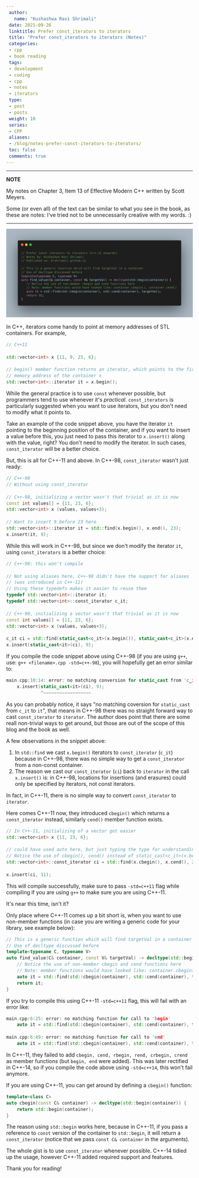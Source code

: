 ```yaml
---
 author:
   name: "Kushashwa Ravi Shrimali"
 date: 2021-09-26
 linktitle: Prefer const_iterators to iterators
 title: "Prefer const_iterators to iterators (Notes)"
 categories:
 - cpp
 - book reading
 tags:
 - development
 - coding
 - cpp
 - notes
 - iterators
 type:
 - post
 - posts
 weight: 10
 series:
 - CPP
 aliases:
 - /blog/notes-prefer-const-iterators-to-iterators/
 toc: false
 comments: true
---
```


---
**NOTE**

My notes on Chapter 3, Item 13 of Effective Modern C++ written by Scott Meyers.

Some (or even all) of the text can be similar to what you see in the book, as these are notes: I've tried not to be unnecessarily creative with my words. :)

---

![](https://raw.githubusercontent.com/krshrimali/blog/main/assets/cover-images/prefer-const-iterators-to-iterators.png)

In C++, iterators come handy to point at memory addresses of STL containers. For example,

```cpp
// C++11

std::vector<int> x {11, 9, 23, 6};

// begin() member function returns an iterator, which points to the first
// memory address of the container x
std::vector<int>::iterator it = x.begin();
```

While the general practice is to use `const` whenever possible, but programmers tend to use whenever it's _practical_. `const_iterators` is particularly suggested when you want to use iterators, but you don't need to modify what it points to.

Take an example of the code snippet above, you have the iterator `it` pointing to the beginning position of the container, and if you want to insert a value before this, you just need to pass this iterator to `x.insert()` along with the value, right? You don't need to modify the iterator. In such cases, `const_iterator` will be a better choice.

But, this is all for C++-11 and above. In C++-98, `const_iterator` wasn't just ready:

```cpp
// C++-98
// Without using const_iterator

// C++-98, initializing a vector wasn't that trivial as it is now
const int values[] = {11, 23, 6};
std::vector<int> x (values, values+3);

// Want to insert 9 before 23 here
std::vector<int>::iterator it = std::find(x.begin(), x.end(), 23);
x.insert(it, 9);
```

While this will work in C++-98, but since we don't modify the iterator `it`, using `const_iterators` is a better choice:

```cpp
// C++-98: this won't compile

// Not using aliases here, C++-98 didn't have the support for aliases
// (was introduced in C++-11)
// Using these typedefs makes it easier to reuse them
typedef std::vector<int>::iterator it;
typedef std::vector<int>::const_iterator c_it;

// C++-98, initializing a vector wasn't that trivial as it is now
const int values[] = {11, 23, 6};
std::vector<int> x (values, values+3);

c_it ci = std::find(static_cast<c_it>(x.begin()), static_cast<c_it>(x.end()), 23);
x.insert(static_cast<it>(ci), 9);
```

If you compile the code snippet above using C++-98 (if you are using `g++`, use: `g++ <filename>.cpp -std=c++-98`), you will hopefully get an error similar to:

```cpp
main.cpp:10:14: error: no matching conversion for static_cast from 'c_it' (aka '__wrap_iter<const int *>') to 'it' (aka '__wrap_iter<int *>')
    x.insert(static_cast<it>(ci), 9);
             ^~~~~~~~~~~~~~~~~~~
```

As you can probably notice, it says "no matching coversion for `static_cast` from `c_it` to `it`", that means in C++-98 there was no straight forward way to cast `const_iterator` to `iterator`. The author does point that there are some reall non-trivial ways to get around, but those are out of the scope of this blog and the book as well.

A few observations in the snippet above:

1. In `std::find` we cast `x.begin()` iterators to `const_iterator` (`c_it`) because in C++-98, there was no simple way to get a `const_iterator` from a non-const container.
2. The reason we cast our `const_iterator` (`ci`) back to `iterator` in the call `x.insert()` is: in C++-98, locations for insertions (and erasures) could only be specified by iterators, not const iterators.

In fact, in C++-11, there is no simple way to convert `const_iterator` to `iterator`.

Here comes C++-11 now, they introduced `cbegin()` which returns a `const_iterator` instead, similarly `cend()` member function exists.

```cpp
// In C++-11, initializing of a vector got easier
std::vector<int> x {11, 23, 6};

// could have used auto here, but just typing the type for understanding 
// Notice the use of cbegin(), cend() instead of static_cast<c_it>(x.begin()), ...
std::vector<int>::const_iterator ci = std::find(x.cbegin(), x.cend(), 23);

x.insert(ci, 11);
```

This will compile successfully, make sure to pass `-std=c++11` flag while compiling if you are using `g++` to make sure you are using C++-11.

It's near this time, isn't it?

Only place where C++-11 comes up a bit short is, when you want to use non-member functions (in case you are writing a generic code for your library, see example below):

```cpp
// This is a generic function which will find targetVal in a container
// Use of decltype discussed before
template<typename C, typename V>
auto find_value(C& container, const V& targetVal) -> decltype(std::begin(container)) {
    // Notice the use of non-member cbegin and cend functions here
    // Note: member functions would have looked like: container.cbegin(), container.cend()
    auto it = std::find(std::cbegin(container), std::cend(container), targetVal);
    return it;
}
```

If you try to compile this using C++-11 `-std=c++11` flag, this will fail with an error like:

```cpp
main.cpp:6:25: error: no matching function for call to 'begin'
    auto it = std::find(std::cbegin(container), std::cend(container), targetVal);

main.cpp:6:49: error: no matching function for call to 'end'
    auto it = std::find(std::cbegin(container), std::cend(container), targetVal);
```

In C++-11, they failed to add `cbegin, cend, rbegin, rend, crbegin, crend` as member functions (but `begin, end` were added). This was later rectified in C++-14, so if you compile the code above using `-std=c++14`, this won't fail anymore.

If you are using C++-11, you can get around by defining a `cbegin()` function:

```cpp
template<class C>
auto cbegin(const C& container) -> decltype(std::begin(container)) {
    return std::begin(container);
}
```

The reason using `std::begin` works here, because in C++-11, if you pass a reference to `const` version of the container to `std::begin`, it will return a `const_iterator` (notice that we pass `const C& container` in the arguments).

The whole gist is to use `const_iterator` whenever possible. C++-14 tidied up the usage, however C++-11 added required support and features.

Thank you for reading!
